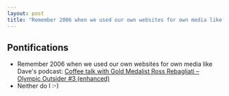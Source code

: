 ```yaml
---
layout: post
title: "Remember 2006 when we used our own websites for own media like Dave's podcast with Ross Rebagliati gold medal winner"
---
```


## Pontifications

* Remember 2006 when we used our own websites for own media like Dave's podcast: 
[Coffee talk with Gold Medalist Ross Rebagliati – Olympic Outsider #3 (enhanced)](https://daveostory.com/audio-pods-songs/olympic-outsider/coffee-talk-with-gold-medalist-ross-rebagliati-olympic-outsider-3-enhanced/)
* Neither do I :-)
